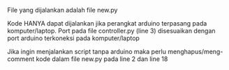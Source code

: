 File yang dijalankan adalah file new.py

Kode HANYA dapat dijalankan jika perangkat arduino terpasang pada komputer/laptop.
Port pada file controller.py (line 3) disesuaikan dengan port arduino terkoneksi pada komputer/laptop

Jika ingin menjalankan script tanpa arduino maka perlu menghapus/meng-comment kode dalam file new.py pada line 2 dan line 18
